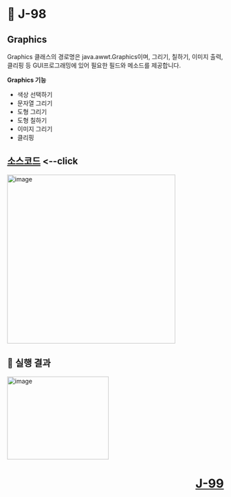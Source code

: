# 📖 J-98

## Graphics
<p>
  Graphics 클래스의 경로명은 java.awwt.Graphics이며, 그리기, 칠하기, 이미지 출력, 클리핑 등 GUI프로그래밍에 있어 필요한 필드와 메소드를
  제공합니다.
</p>

**Graphics 기능**
* 색상 선택하기
* 문자열 그리기
* 도형 그리기
* 도형 칠하기
* 이미지 그리기
* 클리핑

[소스코드](./GraphicsDrawStringEx.java) <--click
---

<img width="391" height="393" alt="image" src="https://github.com/user-attachments/assets/037ca3a0-fad8-4d20-96ae-2b445d141351" />

📘 실행 결과
---

<img width="236" height="193" alt="image" src="https://github.com/user-attachments/assets/b1a32732-65c2-46e0-96f9-5fbe1eed2917" />

# <p align="right">[J-99](./J_99.md)</p>
